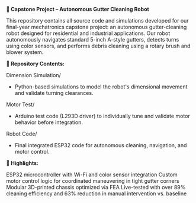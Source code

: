 **🧠 Capstone Project – Autonomous Gutter Cleaning Robot**

This repository contains all source code and simulations developed for our final-year mechatronics capstone project: an autonomous gutter-cleaning robot designed for residential and industrial applications. Our robot autonomously navigates standard 5-inch A-style gutters, detects turns using color sensors, and performs debris cleaning using a rotary brush and blower system.

**🔧 Repository Contents:**

Dimension Simulation/
- Python-based simulations to model the robot's dimensional movement and validate turning clearances.

Motor Test/
- Arduino test code (L293D driver) to individually tune and validate motor behavior before integration.

Robot Code/
- Final integrated ESP32 code for autonomous cleaning, navigation, and motor control.

**📌 Highlights:**

ESP32 microcontroller with Wi-Fi and color sensor integration
Custom motor control logic for coordinated maneuvering in tight gutter corners
Modular 3D-printed chassis optimized via FEA
Live-tested with over 89% cleaning efficiency and 63% reduction in manual intervention vs. baseline
